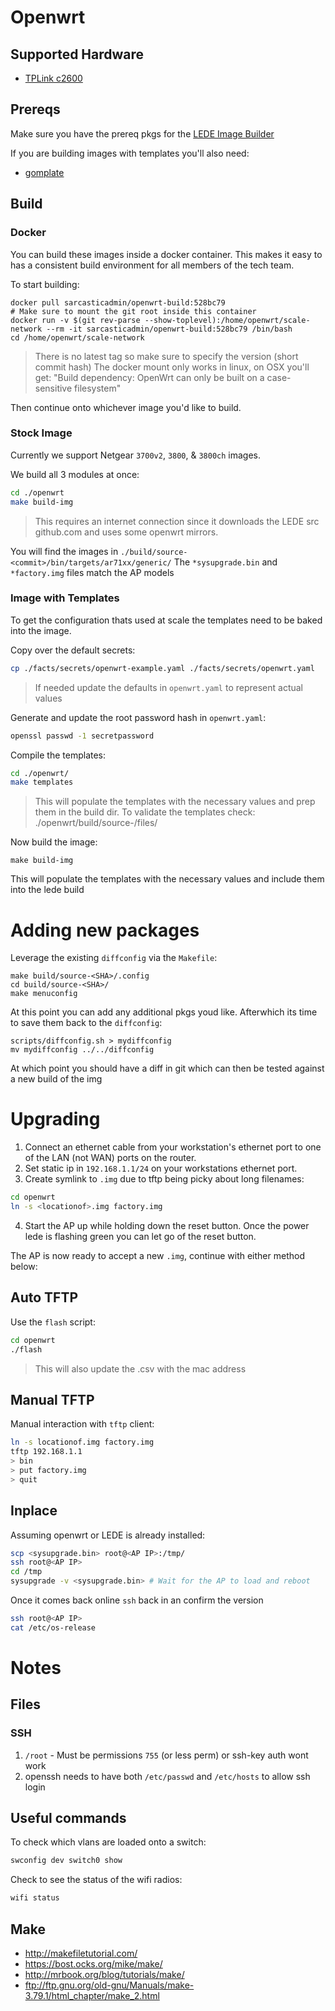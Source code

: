 # Openwrt

## Supported Hardware

* [TPLink c2600](./TPLINK.md)

## Prereqs

Make sure you have the prereq pkgs for the [LEDE Image Builder](https://openwrt.org/docs/guide-user/additional-software/imagebuilder)

If you are building images with templates you'll also need:
* [gomplate](../README.md#requirements)

## Build

### Docker

You can build these images inside a docker container. This makes it easy to has a consistent build environment
for all members of the tech team.

To start building:

```
docker pull sarcasticadmin/openwrt-build:528bc79
# Make sure to mount the git root inside this container
docker run -v $(git rev-parse --show-toplevel):/home/openwrt/scale-network --rm -it sarcasticadmin/openwrt-build:528bc79 /bin/bash
cd /home/openwrt/scale-network
```
> There is no latest tag so make sure to specify the version (short commit hash)
> The docker mount only works in linux, on OSX you'll get: "Build dependency: OpenWrt can only be built on a case-sensitive filesystem"

Then continue onto whichever image you'd like to build.

### Stock Image

Currently we support Netgear `3700v2`, `3800`, & `3800ch` images.

We build all 3 modules at once:

```sh
cd ./openwrt
make build-img
```
> This requires an internet connection since it downloads the LEDE src
> github.com and uses some openwrt mirrors.

You will find the images in `./build/source-<commit>/bin/targets/ar71xx/generic/`
The `*sysupgrade.bin` and `*factory.img` files match the AP models

### Image with Templates
To get the configuration thats used at scale the templates need to be baked into
the image.

Copy over the default secrets:
```bash
cp ./facts/secrets/openwrt-example.yaml ./facts/secrets/openwrt.yaml
```
> If needed update the defaults in `openwrt.yaml` to represent actual values

Generate and update the root password hash in `openwrt.yaml`:
```bash
openssl passwd -1 secretpassword
```

Compile the templates:
```bash
cd ./openwrt/
make templates
```
> This will populate the templates with the necessary values and
> prep them in the build dir. To validate the templates check:
> ./openwrt/build/source-<commit>/files/

Now build the image:
```
make build-img
```

This will populate the templates with the necessary values and include them
into the lede build

# Adding new packages

Leverage the existing `diffconfig` via the `Makefile`:
```
make build/source-<SHA>/.config
cd build/source-<SHA>/
make menuconfig
```

At this point you can add any additional pkgs youd like. Afterwhich its time
to save them back to the `diffconfig`:
```
scripts/diffconfig.sh > mydiffconfig
mv mydiffconfig ../../diffconfig
```

At which point you should have a diff in git which can then be tested against a new
build of the img

# Upgrading

1. Connect an ethernet cable from your workstation's ethernet port to one
   of the LAN (not WAN) ports on the router.
2. Set  static ip in `192.168.1.1/24` on your workstations ethernet port.
3. Create symlink to `.img` due to tftp being picky about long filenames:

```sh
cd openwrt
ln -s <locationof>.img factory.img
```

4. Start the AP up while holding down the reset button. Once the power lede is
   flashing green you can let go of the reset button.

The AP is now ready to accept a new `.img`, continue with either method below:

## Auto TFTP

Use the `flash` script:

```sh
cd openwrt
./flash
```
> This will also update the .csv with the mac address

## Manual TFTP

Manual interaction with `tftp` client:

```sh
ln -s locationof.img factory.img
tftp 192.168.1.1
> bin
> put factory.img
> quit
```

## Inplace
Assuming openwrt or LEDE is already installed:

```sh
scp <sysupgrade.bin> root@<AP IP>:/tmp/
ssh root@<AP IP>
cd /tmp
sysupgrade -v <sysupgrade.bin> # Wait for the AP to load and reboot
```

Once it comes back online `ssh` back in an confirm the version

```sh
ssh root@<AP IP>
cat /etc/os-release
```
# Notes

## Files
### SSH
1. `/root` - Must be permissions `755` (or less perm) or ssh-key auth wont work
2. openssh needs to have both `/etc/passwd` and `/etc/hosts` to allow ssh login

## Useful commands
To check which vlans are loaded onto a switch:

```sh
swconfig dev switch0 show
```

Check to see the status of the wifi radios:

```sh
wifi status
```

## Make

* http://makefiletutorial.com/
* https://bost.ocks.org/mike/make/
* http://mrbook.org/blog/tutorials/make/
* ftp://ftp.gnu.org/old-gnu/Manuals/make-3.79.1/html_chapter/make_2.html
